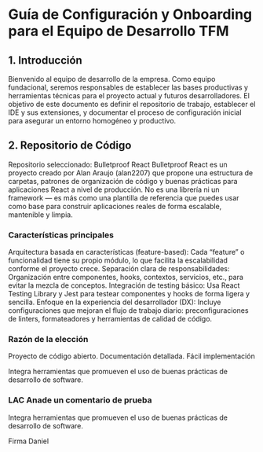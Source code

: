 # Guía de Configuración y Onboarding para el Equipo de Desarrollo TFM
## 1. Introducción
Bienvenido al equipo de desarrollo de la empresa. Como equipo fundacional, seremos responsables de establecer las bases productivas y herramientas técnicas para el proyecto actual y futuros desarrolladores. El objetivo de este documento es definir el repositorio de trabajo, establecer el IDE y sus extensiones, y documentar el proceso de configuración inicial para asegurar un entorno homogéneo y productivo.

## 2. Repositorio de Código
Repositorio seleccionado: Bulletproof React 
Bulletproof React es un proyecto creado por Alan Araujo (alan2207) que propone una estructura de carpetas, patrones de organización de código y buenas prácticas para aplicaciones React a nivel de producción.
No es una librería ni un framework — es más como una plantilla de referencia que puedes usar como base para construir aplicaciones reales de forma escalable, mantenible y limpia.

### Características principales
Arquitectura basada en características (feature-based): Cada “feature” o funcionalidad tiene su propio módulo, lo que facilita la escalabilidad conforme el proyecto crece.
Separación clara de responsabilidades: Organización entre componentes, hooks, contextos, servicios, etc., para evitar la mezcla de conceptos.
Integración de testing básico: Usa React Testing Library y Jest para testear componentes y hooks de forma ligera y sencilla.
Enfoque en la experiencia del desarrollador (DX): Incluye configuraciones que mejoran el flujo de trabajo diario: preconfiguraciones de linters, formateadores y herramientas de calidad de código.

### Razón de la elección
Proyecto de código abierto.
Documentación detallada. 
Fácil implementación

Integra herramientas que promueven el uso de buenas prácticas de desarrollo de software.
### LAC Anade un comentario de prueba
Integra herramientas que promueven el uso de buenas prácticas de desarrollo de software. 

Firma Daniel

